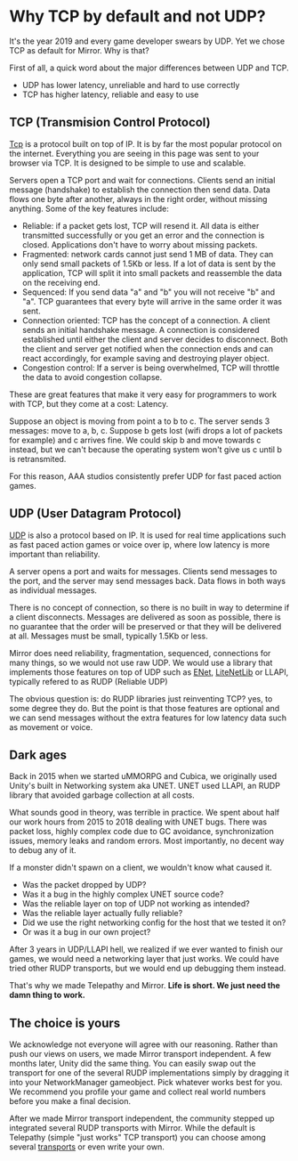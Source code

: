 # Why TCP by default and not UDP?

It's the year 2019 and every game developer swears by UDP. Yet we chose TCP as default for Mirror. Why is that?

First of all, a quick word about the major differences between UDP and TCP.

-   UDP has lower latency, unreliable and hard to use correctly
-   TCP has higher latency, reliable and easy to use

## TCP (Transmision Control Protocol)

[Tcp](https://en.wikipedia.org/wiki/Transmission_Control_Protocol#Congestion_control) is a protocol built on top of IP. It is by far the most popular protocol on the internet.  Everything you are seeing in this page was sent to your browser via TCP. It is designed to be simple to use and scalable. 

Servers open a TCP port and wait for connections.  Clients send an initial message (handshake) to establish the connection then send data.  Data flows one byte after another, always in the right order, without missing anything. Some of the key features include:

* Reliable: if a packet gets lost,  TCP will resend it. All data is either transmitted successfully or you get an error and the connection is closed.  Applications don't have to worry about missing packets.
* Fragmented: network cards cannot just send 1 MB of data. They can only send small packets of 1.5Kb or less.  If a lot of data is sent by the application, TCP will split it into small packets and reassemble the data on the receiving end.
* Sequenced: If you send data "a" and "b" you will not receive "b" and "a".  TCP guarantees that every byte will arrive in the same order it was sent.
* Connection oriented: TCP has the concept of a connection.  A client sends an initial handshake message.  A connection is considered established until either the client and server decides to disconnect.  Both the client and server get notified when the connection ends and can react accordingly,  for example saving and destroying player object.
* Congestion control: If a server is being overwhelmed,  TCP will throttle the data to avoid congestion collapse.

These are great features that make it very easy for programmers to work with TCP, but they come at a cost:  Latency.  

Suppose an object is moving from point a to b to c.  The server sends 3 messages: move to a, b, c. Suppose b gets lost (wifi drops a lot of packets for example) and c arrives fine. We could skip b and move towards c instead,  but we can't because the operating system won't give us c until b is retransmited.

For this reason, AAA studios consistently prefer UDP for fast paced action games.

## UDP (User Datagram Protocol)

[UDP](https://en.wikipedia.org/wiki/User_Datagram_Protocol) is also a protocol based on IP.  It is used for real time applications such as fast paced action games or voice over ip, where low latency is more important than reliability.

A server opens a port and waits for messages. Clients send messages to the port, and the server may send messages back. Data flows in both ways as individual messages.  

There is no concept of connection, so there is no built in way to determine if a client disconnects. Messages are delivered as soon as possible,  there is no guarantee that the order will be preserved or that they will be delivered at all.  Messages must be small,  typically 1.5Kb or less.  

Mirror does need reliability, fragmentation, sequenced, connections for many things,  so we would not use raw UDP.  We would use a library that implements those features on top of UDP such as [ENet](http://enet.bespin.org/), [LiteNetLib](https://github.com/RevenantX/LiteNetLib) or LLAPI,  typically refered to as RUDP (Reliable UDP)

The obvious question is:  do RUDP libraries just reinventing TCP?  yes, to some degree they do. But the point is that those features are optional and we can send messages without the extra features for low latency data such as movement or voice. 

## Dark ages

Back in 2015 when we started uMMORPG and Cubica, we originally used Unity's built in Networking system aka UNET. UNET used LLAPI, an RUDP library that avoided garbage collection at all costs.

What sounds good in theory, was terrible in practice. We spent about half our work hours from 2015 to 2018 dealing with UNET bugs. There was packet loss, highly complex code due to GC avoidance, synchronization issues, memory leaks and random errors. Most importantly, no decent way to debug any of it.

If a monster didn't spawn on a client, we wouldn't know what caused it.

-   Was the packet dropped by UDP?
-   Was it a bug in the highly complex UNET source code?
-   Was the reliable layer on top of UDP not working as intended?
-   Was the reliable layer actually fully reliable?
-   Did we use the right networking config for the host that we tested it on?
-   Or was it a bug in our own project?

After 3 years in UDP/LLAPI hell, we realized if we ever wanted to finish our games, we would need a networking layer that just works. We could have tried other RUDP transports, but we would end up debugging them instead.

That's why we made Telepathy and Mirror. **Life is short. We just need the damn thing to work.**

## The choice is yours

We acknowledge not everyone will agree with our reasoning. Rather than push our views on users, we made Mirror transport independent. A few months later, Unity did the same thing. You can easily swap out the transport for one of the several RUDP implementations simply by dragging it into your NetworkManager gameobject. Pick whatever works best for you. We recommend you profile your game and collect real world numbers before you make a final decision.

After we made Mirror transport independent,  the community stepped up integrated several RUDP transports with Mirror.  While the default is Telepathy (simple "just works" TCP transport) you can choose among several [transports](../Transports/index.md) or even write your own.

